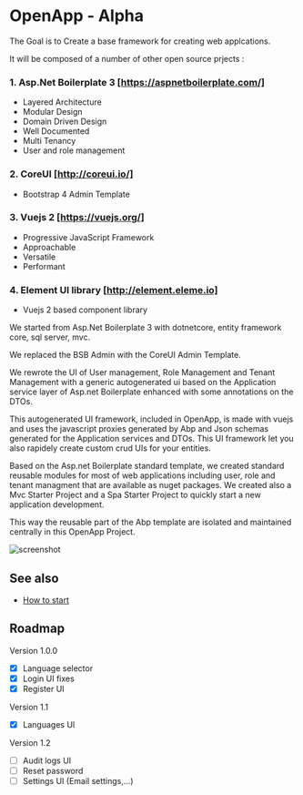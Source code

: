 # OpenApp  - Alpha

The Goal is to Create a base framework for creating web applcations. 

It will be composed of a number of other open source prjects :

### 1. Asp.Net Boilerplate 3 [https://aspnetboilerplate.com/]
* Layered Architecture
* Modular Design
* Domain Driven Design
* Well Documented
* Multi Tenancy
* User and role management

### 2. CoreUI [http://coreui.io/]
* Bootstrap 4 Admin Template

### 3. Vuejs 2 [https://vuejs.org/]
* Progressive JavaScript Framework
* Approachable
* Versatile
* Performant

### 4. Element UI library [http://element.eleme.io]
* Vuejs 2 based component library

We started from Asp.Net Boilerplate 3 with dotnetcore, entity framework core, sql server, mvc.

We replaced the BSB Admin with the CoreUI Admin Template.

We rewrote the UI of User management, Role Management and Tenant Management with a generic autogenerated ui based on the Application service layer of Asp.net Boilerplate enhanced with some annotations on the DTOs.

This autogenerated UI framework, included in OpenApp, is made with vuejs and uses the javascript proxies generated by Abp and Json schemas generated for the Application services and DTOs. This UI framework let you also rapidely create custom crud UIs for your entities.

Based on the Asp.net Boilerplate standard template, we created standard reusable modules for most of web applications including user, role and tenant managment that are available as nuget packages. We created also a Mvc Starter Project and a Spa Starter Project to quickly start a new application development.

This way the reusable part of the Abp template are isolated and maintained centrally in this OpenApp Project.

![screenshot](https://raw.githubusercontent.com/sachatrauwaen/OpenApp/develop/screenshot-openapp.JPG)


## See also
* [How to start](docs/HowTo.md)


## Roadmap
Version 1.0.0
- [x] Language selector
- [x] Login UI fixes
- [x] Register UI

Version 1.1
- [x] Languages UI

Version 1.2
- [ ] Audit logs UI
- [ ] Reset password
- [ ] Settings UI (Email settings,...)
